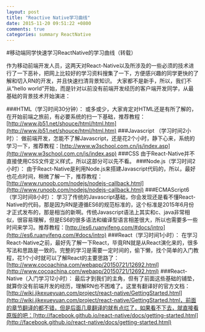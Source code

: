 ```yaml
---
layout: post
title: "Reactive Native学习曲线"
date: 2015-11-20 09:51:22 +0800
comments: true
categories: summary ReactNative
---
```


#移动端同学快速学习ReactNative的学习曲线（转载）

作为移动前端开发人员，这两天对React-Native以及所涉及的一些必须的技术进行了一下恶补，把网上比较好的学习资料搜集了一下，方便感兴趣的同学更快的了解和切入RN的开发，并且快速扫清背景知识。
大家都不是新手，所以，我们不从“hello world”开始，而是针对以前没有前端开发经历的客户端开发同学，从最基础的背景技术开始演进：
 
###HTML（学习时间30分钟）：
或多或少，大家肯定对HTML还是有所了解的，在开始前端之旅前，有必要系统的扫一下基础，推荐教程：[http://www.jb51.net/shouce/html/html.htm](http://www.jb51.net/shouce/html/html.htm) 
###Javascript （学习时间2小时）：
做前端开发，怎能不了解Javascript，还是花2个小时，静下心来，系统的学习一下，推荐教程：[http://www.w3school.com.cn/js/index.asp](http://www.w3school.com.cn/js/index.asp)
###CSS
由于React-Native并不直接使用CSS文件定义样式，所以这部分可以先不看。 
###Node.js（学习时间2小时）：
由于React-Native是利用Node.js来搭建Javascript代码的，所以，最好也花点时间，稍微了解一下，推荐教程：[http://www.runoob.com/nodejs/nodejs-callback.html](http://www.runoob.com/nodejs/nodejs-callback.html)
###ECMAScript6（学习时间8小时）：
学习了传统的Javascript基础，你会发现还是看不懂React-Native的代码，那是因为RN是遵循ES6的规范标准的，这个标准是2015年6月份才正式发布的，那是相当的新啊。传统Javascript语法上其实和c、java非常相似，很容易理解，但是ES6的很多语法和编译型语言相差很大，所以也需要多一些时间来学习。推荐教程：[http://es6.ruanyifeng.com/#docs/intro](http://es6.ruanyifeng.com/#docs/intro)
###React（学习时间1小时）：
在学习React-Native之前，最好先了解一下React，毕竟RN就是从React演化来的，很多写法和思路是一致的。完整的学习是需要一定时间的，偷下懒，找个简单的入门教程，花1个小时就可以了解React的主要思路了：[http://www.cocoachina.com/webapp/20150721/12692.html](http://www.cocoachina.com/webapp/20150721/12692.html)
###React-Native（入门学习12小时）：
最后才到我们的主角，但有了前面这些基础的铺垫，就算你没有前端开发的经历，理解RN也不困难了。这里有翻译好的官方文档：[http://wiki.jikexueyuan.com/project/react-native/GettingStarted.html](http://wiki.jikexueyuan.com/project/react-native/GettingStarted.html，前面的章节翻译的都不错，但是后面几章翻译的就有点烂了，如果看不下去，就直接看原版的吧：[http://facebook.github.io/react-native/docs/getting-started.html](http://facebook.github.io/react-native/docs/getting-started.html)